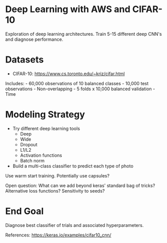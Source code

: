 # Deep Learning with AWS and CIFAR-10
Exploration of deep learning architectures. Train 5-15 different deep CNN's and diagnose performance. 

# Datasets
- CIFAR-10:
https://www.cs.toronto.edu/~kriz/cifar.html

Includes:
    - 60,000 observations of 10 balanced classes
    - 10,000 test observations
    - Non-overlapping
    - 5 folds x 10,000 balanced validation
    - Time 

# Modeling Strategy

- Try different deep learning tools
    - Deep 
    - Wide
    - Dropout
    - L1/L2
    - Activation functions
    - Batch norm
- Build a multi-class classifier to predict each type of photo

Use warm start training.
Potentially use capsules?

Open question: What can we add beyond keras' standard bag of tricks?
Alternative loss functions? 
Sensitivity to seeds?

# End Goal
Diagnose best classifier of trials and associated hyperparameters.

References:
https://keras.io/examples/cifar10_cnn/
